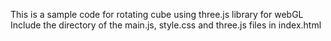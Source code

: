 This is a sample code for rotating cube using three.js library for webGL
Include the directory of the main.js, style.css and three.js files in index.html

